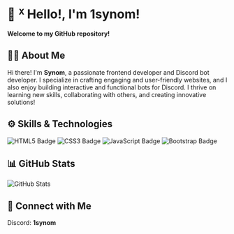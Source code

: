 # 👋 ᕁ Hello!, I'm 1synom!

**Welcome to my GitHub repository!**

## 🧑‍💻 About Me

Hi there! I'm **Synom**, a passionate frontend developer and Discord bot developer. I specialize in crafting engaging and user-friendly websites, and I also enjoy building interactive and functional bots for Discord. I thrive on learning new skills, collaborating with others, and creating innovative solutions!

## ⚙️ Skills & Technologies

![HTML5 Badge](https://camo.githubusercontent.com/d4d9d935f85b68223a3514c6a889ea3ed6a77afb5f560c05baa1a1b168077830/68747470733a2f2f696d672e736869656c64732e696f2f62616467652f68746d6c352d2532334533344632362e7376673f7374796c653d666f722d7468652d6261646765266c6f676f3d68746d6c35266c6f676f436f6c6f723d7768697465)
![CSS3 Badge](https://camo.githubusercontent.com/001d4637c08910acf414f12a1682879a1f99867f6f9a3550f0541e7d03dd34a2/68747470733a2f2f696d672e736869656c64732e696f2f62616467652f435353332d3135373242363f7374796c653d666f722d7468652d6261646765266c6f676f3d63737333266c6f676f436f6c6f723d7768697465)
![JavaScript Badge](https://camo.githubusercontent.com/29d02b3669d6450d67e043cf5909e740dcb94c1e2306d88ac48b15b4ec55dc65/68747470733a2f2f696d672e736869656c64732e696f2f62616467652f6a6176617363726970742d2532333332333333302e7376673f7374796c653d666f722d7468652d6261646765266c6f676f3d6a617661736372697074266c6f676f436f6c6f723d253233463744463145)
![Bootstrap Badge](https://img.shields.io/badge/Bootstrap-563D7C?style=for-the-badge&logo=bootstrap&logoColor=white)

## 📊 GitHub Stats

![GitHub Stats](https://github-readme-stats.vercel.app/api?username=1synom&show_icons=true&theme=radical)

## 🔗 Connect with Me

Discord: **1synom**
